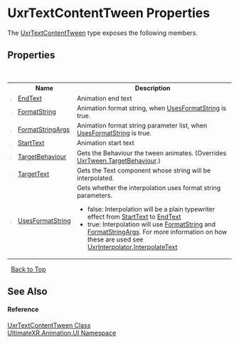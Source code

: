# UxrTextContentTween Properties
 

The <a href="T_UltimateXR_Animation_UI_UxrTextContentTween">UxrTextContentTween</a> type exposes the following members.


## Properties
&nbsp;<table><tr><th></th><th>Name</th><th>Description</th></tr><tr><td>![Public property](media/pubproperty.gif "Public property")</td><td><a href="P_UltimateXR_Animation_UI_UxrTextContentTween_EndText">EndText</a></td><td>
Animation end text</td></tr><tr><td>![Public property](media/pubproperty.gif "Public property")</td><td><a href="P_UltimateXR_Animation_UI_UxrTextContentTween_FormatString">FormatString</a></td><td>
Animation format string, when <a href="P_UltimateXR_Animation_UI_UxrTextContentTween_UsesFormatString">UsesFormatString</a> is true.</td></tr><tr><td>![Public property](media/pubproperty.gif "Public property")</td><td><a href="P_UltimateXR_Animation_UI_UxrTextContentTween_FormatStringArgs">FormatStringArgs</a></td><td>
Animation format string parameter list, when <a href="P_UltimateXR_Animation_UI_UxrTextContentTween_UsesFormatString">UsesFormatString</a> is true.</td></tr><tr><td>![Public property](media/pubproperty.gif "Public property")</td><td><a href="P_UltimateXR_Animation_UI_UxrTextContentTween_StartText">StartText</a></td><td>
Animation start text</td></tr><tr><td>![Protected property](media/protproperty.gif "Protected property")</td><td><a href="P_UltimateXR_Animation_UI_UxrTextContentTween_TargetBehaviour">TargetBehaviour</a></td><td>
Gets the Behaviour the tween animates.
 (Overrides <a href="P_UltimateXR_Animation_UI_UxrTween_TargetBehaviour">UxrTween.TargetBehaviour</a>.)</td></tr><tr><td>![Public property](media/pubproperty.gif "Public property")</td><td><a href="P_UltimateXR_Animation_UI_UxrTextContentTween_TargetText">TargetText</a></td><td>
Gets the Text component whose string will be interpolated.</td></tr><tr><td>![Public property](media/pubproperty.gif "Public property")</td><td><a href="P_UltimateXR_Animation_UI_UxrTextContentTween_UsesFormatString">UsesFormatString</a></td><td>
Gets whether the interpolation uses format string parameters.
&nbsp;<ul><li>false: Interpolation will be a plain typewriter effect from <a href="P_UltimateXR_Animation_UI_UxrTextContentTween_StartText">StartText</a> to <a href="P_UltimateXR_Animation_UI_UxrTextContentTween_EndText">EndText</a></li><li>true: Interpolation will use <a href="P_UltimateXR_Animation_UI_UxrTextContentTween_FormatString">FormatString</a> and <a href="P_UltimateXR_Animation_UI_UxrTextContentTween_FormatStringArgs">FormatStringArgs</a>. For more information on how these are used see <a href="M_UltimateXR_Animation_Interpolation_UxrInterpolator_InterpolateText">UxrInterpolator.InterpolateText</a></li></ul></td></tr></table>&nbsp;
<a href="#uxrtextcontenttween-properties">Back to Top</a>

## See Also


#### Reference
<a href="T_UltimateXR_Animation_UI_UxrTextContentTween">UxrTextContentTween Class</a><br /><a href="N_UltimateXR_Animation_UI">UltimateXR.Animation.UI Namespace</a><br />